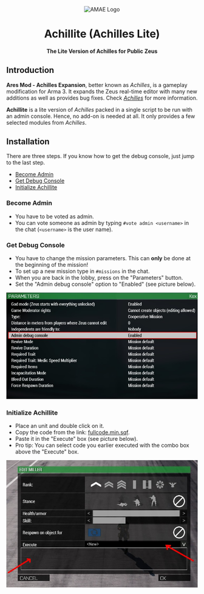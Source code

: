 <p align="center">
    <img src="https://github.com/ArmaAchilles/AresModAchillesExpansion/blob/master/Pictures/logo/achilles_logo_whiteBackground.png" width="140" alt="AMAE Logo">
    <h1 align="center">Achillite (Achilles Lite)</h1>
    <h4 align="center">The Lite Version of Achilles for Public Zeus</h4>
</p>

## Introduction

**Ares Mod - Achilles Expansion**, better known as _Achilles_, is a gameplay modification for Arma 3. It expands the Zeus real-time editor with many new additions as well as provides bug fixes.
Check [_Achilles_](https://github.com/ArmaAchilles/AresModAchillesExpansion) for more information.

**Achillite** is a lite version of _Achilles_ packed in a single script to be run with an admin console. Hence, no add-on is needed at all. It only provides a few selected modules from _Achilles_.

## Installation
There are three steps. If you know how to get the debug console, just jump to the last step.
- [Become Admin](https://github.com/ArmaAchilles/AchillesLite/blob/master/README.md/#become-admin)
- [Get Debug Console](https://github.com/ArmaAchilles/AchillesLite/blob/master/README.md/#get-debug-console)
- [Initialize Achillite](https://github.com/ArmaAchilles/AchillesLite/blob/master/README.md/#initialize-achillite)
### Become Admin
- You have to be voted as admin.
- You can vote someone as admin by typing `#vote admin <username>` in the chat (`<username>` is the user name).
### Get Debug Console
- You have to change the mission parameters. This can **only** be done at the beginning of the mission!
- To set up a new mission type in `#missions` in the chat.
- When you are back in the lobby, press on the "Parameters" button.
- Set the "Admin debug console" option to "Enabled" (see picture below).

![](https://github.com/ArmaAchilles/AchillesLite/blob/master/pictures/MissionParams.jpg?raw=true)
### Initialize Achillite
- Place an unit and double click on it.
- Copy the code from the link: [fullcode.min.sqf](
https://raw.githubusercontent.com/ArmaAchilles/AchillesLite/master/fullcode.min.sqf).
- Paste it in the "Execute" box (see picture below).
- Pro tip: You can select code you earlier executed with the combo box above the "Execute" box.

![](https://github.com/ArmaAchilles/AchillesLite/blob/master/pictures/AchilliteInit.jpg?raw=true)
